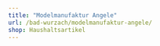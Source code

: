 ```yaml
---
title: "Modelmanufaktur Angele"
url: /bad-wurzach/modelmanufaktur-angele/
shop: Haushaltsartikel
---
```

